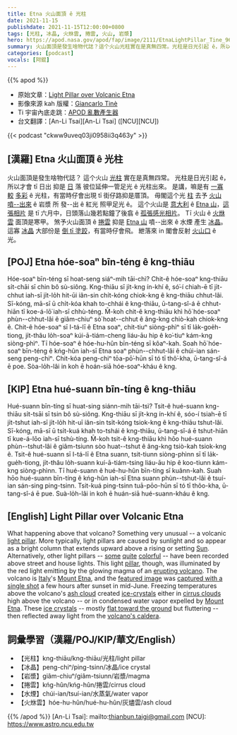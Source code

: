 ```yaml
---
title: Etna 火山面頂 ê 光柱
date: 2021-11-15
publishdate: 2021-11-15T12:00:00+0800
tags: [光柱, 冰晶, 火烌雲, 捲雲, 火山, 岩漿]
hero: https://apod.nasa.gov/apod/fap/image/2111/EtnaLightPillar_Tine_960.jpg
summary: 火山面頂是發生啥物代誌？這个火山光柱實在是真無四常。光柱是日光引起 ê，所以才會 tī 日出 抑是 日落 彼位延伸一管足光 ê 光柱出來。
categories: [podcast]
vocals: [阿錕]
---
```


{{% apod %}}

- 原始文章：[Light Pillar over Volcanic Etna](https://apod.nasa.gov/apod/ap211115.html)
- 影像來源 kah 版權：[Giancarlo Tinè](https://www.giancarlotine.it/biografia-ed-esperienze-fotografiche-giancarlo-tine/)
- Ti 宇宙內底走跳：[APOD 亂數產生器](http://apod.nasa.gov/apod/random_apod.html)
- 台文翻譯：[An-Li Tsai][An-Li Tsai] ([NCU][NCU])

{{< podcast "ckww9uveq03ji0958ii3q463y" >}}

## [漢羅] Etna 火山面頂 ê 光柱
火山面頂是發生啥物代誌？
這个火山 [光柱][light pillar] 實在是真無四常。
光柱是日光引起 ê，所以才會 tī 日出 抑是 [日][Sun] 落 彼位延伸一管足光 ê 光柱出來。
是講，嘛是有 [一寡][some] [較][quite] [多彩][colorful] ê 光柱，有當時仔會出現 tī 街仔路抑是厝頂。
毋閣這个光 [柱][pillar] 去予 [火山噴--出來][erupting volcano] ê 岩漿 所 發--出 ê 紅光 照甲足光 ê。
這个火山是 [意大利][Italy] ê [Etna 山][Mount Etna 1]，[這張相片][featured image] 是 tī 六月中，日頭落山幾若點鐘了後翕 ê [孤張感光相片][captured with a single shot]。
Tī 火山 ê [火烌雲][ash cloud] 面頂是寒甲。
煞予火山面頂 ê [捲雲][cirrus clouds] 抑是 [Etna 山][Mount Etna 2] 噴--出來 ê 水煙 產生 [冰晶][ice-crystals]。
這寡 [冰晶][ice crystals] 大部份是 [倒 tī 塗跤][flat toward the ground]，有當時仔會飛。
紲落來 in 閣會反射 [火山口][volcano's caldera] ê 光。

## [POJ] Etna hóe-soaⁿ bīn-téng ê kng-thiāu
Hóe-soaⁿ bīn-téng sī hoat-seng siáⁿ-mih tāi-chì?
Chit-ê hóe-soaⁿ kng-thiāu si̍t-chāi sī chin bô sù-siông.
Kng-thiāu sī ji̍t-kng ín-khí ê, só͘-í chiah-ē tī ji̍t-chhut iah-sī ji̍t-lo̍h hit-ūi iân-sin chi̍t-kóng chiok-kng ê kng-thiāu chhut-lâi.
Sī-kóng, mā-sī ū chi̍t-kóa khah to-chhái ê kng-thiāu, ū-tang-sî-á ē chhut-hiān tī koe-á-lō͘ iah-sī chhù-téng.
M̄-koh chit-ê kng-thiāu khì hō͘ hóe-soaⁿ phùn--chhut-lâi ê giâm-chiuⁿ sò͘ hoat--chhut ê âng-kng chiò-kah chiok-kng ê.
Chit-ê hóe-soaⁿ sī I-tá-lī ê Etna soaⁿ, chit-tiuⁿ siòng-phìⁿ sī tī la̍k-goe̍h-tiong, ji̍t-thâu lo̍h-soaⁿ kúi-ā-tiám-cheng liáu-āu hip ê ko͘-tiuⁿ kám-kng siòng-phìⁿ.
Tī hóe-soaⁿ ê hóe-hu-hûn bīn-téng sī kôaⁿ-kah.
Soah hō͘ hóe-soaⁿ bīn-téng ê kńg-hûn iah-sī Etna soaⁿ phùn--chhut-lâi ê chúi-ian sán-seng peng-chiⁿ.
Chit-kóa peng-chiⁿ tōa-pō͘-hūn sī tó tī thô͘-kha, ū-tang-sî-á ē poe.
Sòa-lo̍h-lâi in koh ē hoán-siā hóe-soaⁿ-kháu ê kng.


## [KIP] Etna hué-suann bīn-tíng ê kng-thiāu
Hué-suann bīn-tíng sī huat-sing siánn-mih tāi-tsì?
Tsit-ê hué-suann kng-thiāu si̍t-tsāi sī tsin bô sù-siông.
Kng-thiāu sī ji̍t-kng ín-khí ê, sóo-í tsiah-ē tī ji̍t-tshut iah-sī ji̍t-lo̍h hit-uī iân-sin tsi̍t-kóng tsiok-kng ê kng-thiāu tshut-lâi.
Sī-kóng, mā-sī ū tsi̍t-kuá khah to-tshái ê kng-thiāu, ū-tang-sî-á ē tshut-hiān tī kue-á-lōo iah-sī tshù-tíng.
M̄-koh tsit-ê kng-thiāu khì hōo hué-suann phùn--tshut-lâi ê giâm-tsiunn sòo huat--tshut ê âng-kng tsiò-kah tsiok-kng ê.
Tsit-ê hué-suann sī I-tá-lī ê Etna suann, tsit-tiunn siòng-phìnn sī tī la̍k-gue̍h-tiong, ji̍t-thâu lo̍h-suann kuí-ā-tiám-tsing liáu-āu hip ê koo-tiunn kám-kng siòng-phìnn.
Tī hué-suann ê hué-hu-hûn bīn-tíng sī kuânn-kah.
Suah hōo hué-suann bīn-tíng ê kńg-hûn iah-sī Etna suann phùn--tshut-lâi ê tsuí-ian sán-sing ping-tsinn.
Tsit-kuá ping-tsinn tuā-pōo-hūn sī tó tī thôo-kha, ū-tang-sî-á ē pue.
Suà-lo̍h-lâi in koh ē huán-siā hué-suann-kháu ê kng.

## [English] Light Pillar over Volcanic Etna
What happening above that volcano?
Something very unusual -- a volcanic [light pillar][light pillar].
More typically, light pillars are caused by sunlight and so appear as a bright column that extends upward above a rising or setting [Sun][Sun].
Alternatively, other light pillars -- [some][some] [quite][quite] [colorful][colorful] -- have been recorded above street and house lights.
This light [pillar][pillar], though, was illuminated by the red light emitting by the glowing magma of an [erupting volcano][erupting volcano].
The volcano is [Italy][Italy]'s [Mount Etna][Mount Etna 1], and the [featured image][featured image] was [captured with a single shot][captured with a single shot] a few hours after sunset in mid-June.
Freezing temperatures above the volcano's [ash cloud][ash cloud] created [ice-crystals][ice-crystals] either in [cirrus clouds][cirrus clouds] high above the volcano -- or in condensed water vapor expelled by [Mount Etna][Mount Etna 2].
These [ice crystals][ice crystals] -- mostly [flat toward the ground][flat toward the ground] but fluttering -- then reflected away light from the [volcano's caldera][volcano's caldera].

## 詞彙學習（漢羅/POJ/KIP/華文/English）
- 【光柱】kng-thiāu/kng-thiāu/光柱/light pillar
- 【冰晶】peng-chiⁿ/ping-tsinn/冰晶/ice crystal
- 【岩漿】giâm-chiuⁿ/giâm-tsiunn/岩漿/magma
- 【捲雲】kńg-hûn/kńg-hûn/捲雲/cirrus cloud
- 【水煙】chúi-ian/tsuí-ian/水蒸氣/water vapor
- 【火烌雲】hóe-hu-hûn/hué-hu-hûn/灰燼雲/ash cloud


{{% /apod %}}
[An-Li Tsai]: mailto:thianbun.taigi@gmail.com
[NCU]: https://www.astro.ncu.edu.tw

[light pillar]:https://en.wikipedia.org/wiki/Light_pillar
[Sun]:https://solarsystem.nasa.gov/solar-system/sun/by-the-numbers/
[some]:https://apod.nasa.gov/apod/ap181024.html
[quite]:https://apod.nasa.gov/apod/ap160208.html
[colorful]:https://apod.nasa.gov/apod/ap131218.html
[pillar]:https://www.atoptics.co.uk/halo/pillar.htm
[erupting volcano]:https://youtu.be/z01KTFhA34o
[Italy]:https://en.wikipedia.org/wiki/Italy
[Mount Etna 1]:https://en.wikipedia.org/wiki/Mount_Etna
[featured image]:https://www.giancarlotine.it/fotografia-di-paesaggio/foto-gallery-etna/
[captured with a single shot]:https://www.atoptics.co.uk/fza263.htm
[ash cloud]:https://apod.nasa.gov/apod/ap190512.html
[ice-crystals]:https://www.atoptics.co.uk/halo/platcol.htm
[cirrus clouds]:https://scool.larc.nasa.gov/GLOBE/cirrus.html
[Mount Etna 2]:https://apod.nasa.gov/apod/ap030416.html
[ice crystals]:https://www.atoptics.co.uk/halo/lpil.htm
[flat toward the ground]:https://mrbosscat.com/wp-content/uploads/2021/03/Cat-lying-flat-on-stomach-1536x864.jpg
[volcano's caldera]:https://youtu.be/gbRdvpTdQdI

